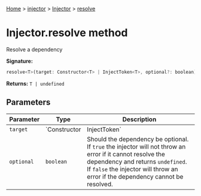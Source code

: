 [Home](./index) &gt; [injector](./injector.md) &gt; [Injector](./injector.injector.md) &gt; [resolve](./injector.injector.resolve.md)

# Injector.resolve method

Resolve a dependency

**Signature:**
```javascript
resolve<T>(target: Constructor<T> | InjectToken<T>, optional?: boolean): T | undefined;
```
**Returns:** `T | undefined`

## Parameters

|  Parameter | Type | Description |
|  --- | --- | --- |
|  `target` | `Constructor<T> | InjectToken<T>` | A class constructor or [InjectToken](./injector.injecttoken.md) to resolve |
|  `optional` | `boolean` | Should the dependency be optional. If `true` the injector will not throw an error if it cannot resolve the dependency and returns `undefined`<!-- -->. If `false` the injector will throw an error if the dependency cannot be resolved. |

